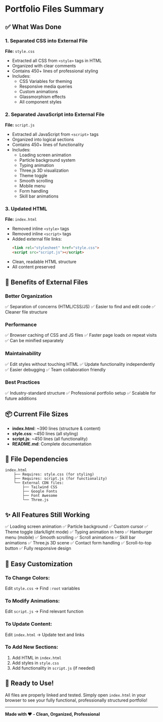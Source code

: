 # Portfolio Files Summary

## ✅ What Was Done

### 1. Separated CSS into External File
**File:** `style.css`
- Extracted all CSS from `<style>` tags in HTML
- Organized with clear comments
- Contains 450+ lines of professional styling
- Includes:
  - CSS Variables for theming
  - Responsive media queries
  - Custom animations
  - Glassmorphism effects
  - All component styles

### 2. Separated JavaScript into External File
**File:** `script.js`
- Extracted all JavaScript from `<script>` tags
- Organized into logical sections
- Contains 450+ lines of functionality
- Includes:
  - Loading screen animation
  - Particle background system
  - Typing animation
  - Three.js 3D visualization
  - Theme toggle
  - Smooth scrolling
  - Mobile menu
  - Form handling
  - Skill bar animations

### 3. Updated HTML
**File:** `index.html`
- Removed inline `<style>` tags
- Removed inline `<script>` tags
- Added external file links:
  ```html
  <link rel="stylesheet" href="style.css">
  <script src="script.js"></script>
  ```
- Clean, readable HTML structure
- All content preserved

## 🎯 Benefits of External Files

### Better Organization
✅ Separation of concerns (HTML/CSS/JS)
✅ Easier to find and edit code
✅ Cleaner file structure

### Performance
✅ Browser caching of CSS and JS files
✅ Faster page loads on repeat visits
✅ Can be minified separately

### Maintainability
✅ Edit styles without touching HTML
✅ Update functionality independently
✅ Easier debugging
✅ Team collaboration friendly

### Best Practices
✅ Industry-standard structure
✅ Professional portfolio setup
✅ Scalable for future additions

## 📦 Current File Sizes

- **index.html**: ~390 lines (structure & content)
- **style.css**: ~450 lines (all styling)
- **script.js**: ~450 lines (all functionality)
- **README.md**: Complete documentation

## 🔗 File Dependencies

```
index.html
    ├── Requires: style.css (for styling)
    ├── Requires: script.js (for functionality)
    └── External CDN files:
        ├── Tailwind CSS
        ├── Google Fonts
        ├── Font Awesome
        └── Three.js
```

## ✨ All Features Still Working

✅ Loading screen animation
✅ Particle background
✅ Custom cursor
✅ Theme toggle (dark/light mode)
✅ Typing animation in hero
✅ Hamburger menu (mobile)
✅ Smooth scrolling
✅ Scroll animations
✅ Skill bar animations
✅ Three.js 3D scene
✅ Contact form handling
✅ Scroll-to-top button
✅ Fully responsive design

## 🎨 Easy Customization

### To Change Colors:
Edit `style.css` → Find `:root` variables

### To Modify Animations:
Edit `script.js` → Find relevant function

### To Update Content:
Edit `index.html` → Update text and links

### To Add New Sections:
1. Add HTML in `index.html`
2. Add styles in `style.css`
3. Add functionality in `script.js` (if needed)

## 🚀 Ready to Use!

All files are properly linked and tested. Simply open `index.html` in your browser to see your fully functional, professionally structured portfolio!

---

**Made with ❤️ - Clean, Organized, Professional**
